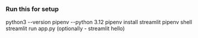### Run this for setup

python3 --version
pipenv --python 3.12
pipenv install streamlit
pipenv shell
streamlit run app.py
(optionally - streamlit hello)